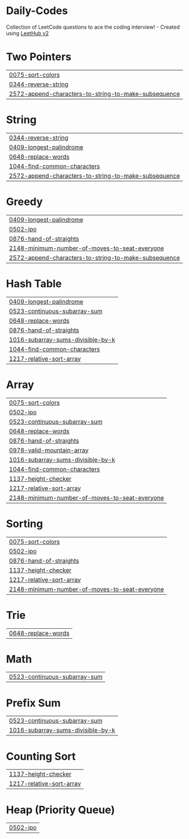 # Daily-Codes
Collection of LeetCode questions to ace the coding interview! - Created using [LeetHub v2](https://github.com/arunbhardwaj/LeetHub-2.0)


# Two Pointers
|  |
| ------- |
| [0075-sort-colors](https://github.com/Nilesh-0203/Daily-Codes/tree/master/0075-sort-colors) |
| [0344-reverse-string](https://github.com/Nilesh-0203/Daily-Codes/tree/master/0344-reverse-string) |
| [2572-append-characters-to-string-to-make-subsequence](https://github.com/Nilesh-0203/Daily-Codes/tree/master/2572-append-characters-to-string-to-make-subsequence) |
# String
|  |
| ------- |
| [0344-reverse-string](https://github.com/Nilesh-0203/Daily-Codes/tree/master/0344-reverse-string) |
| [0409-longest-palindrome](https://github.com/Nilesh-0203/Daily-Codes/tree/master/0409-longest-palindrome) |
| [0648-replace-words](https://github.com/Nilesh-0203/Daily-Codes/tree/master/0648-replace-words) |
| [1044-find-common-characters](https://github.com/Nilesh-0203/Daily-Codes/tree/master/1044-find-common-characters) |
| [2572-append-characters-to-string-to-make-subsequence](https://github.com/Nilesh-0203/Daily-Codes/tree/master/2572-append-characters-to-string-to-make-subsequence) |
# Greedy
|  |
| ------- |
| [0409-longest-palindrome](https://github.com/Nilesh-0203/Daily-Codes/tree/master/0409-longest-palindrome) |
| [0502-ipo](https://github.com/Nilesh-0203/Daily-Codes/tree/master/0502-ipo) |
| [0876-hand-of-straights](https://github.com/Nilesh-0203/Daily-Codes/tree/master/0876-hand-of-straights) |
| [2148-minimum-number-of-moves-to-seat-everyone](https://github.com/Nilesh-0203/Daily-Codes/tree/master/2148-minimum-number-of-moves-to-seat-everyone) |
| [2572-append-characters-to-string-to-make-subsequence](https://github.com/Nilesh-0203/Daily-Codes/tree/master/2572-append-characters-to-string-to-make-subsequence) |
# Hash Table
|  |
| ------- |
| [0409-longest-palindrome](https://github.com/Nilesh-0203/Daily-Codes/tree/master/0409-longest-palindrome) |
| [0523-continuous-subarray-sum](https://github.com/Nilesh-0203/Daily-Codes/tree/master/0523-continuous-subarray-sum) |
| [0648-replace-words](https://github.com/Nilesh-0203/Daily-Codes/tree/master/0648-replace-words) |
| [0876-hand-of-straights](https://github.com/Nilesh-0203/Daily-Codes/tree/master/0876-hand-of-straights) |
| [1016-subarray-sums-divisible-by-k](https://github.com/Nilesh-0203/Daily-Codes/tree/master/1016-subarray-sums-divisible-by-k) |
| [1044-find-common-characters](https://github.com/Nilesh-0203/Daily-Codes/tree/master/1044-find-common-characters) |
| [1217-relative-sort-array](https://github.com/Nilesh-0203/Daily-Codes/tree/master/1217-relative-sort-array) |
# Array
|  |
| ------- |
| [0075-sort-colors](https://github.com/Nilesh-0203/Daily-Codes/tree/master/0075-sort-colors) |
| [0502-ipo](https://github.com/Nilesh-0203/Daily-Codes/tree/master/0502-ipo) |
| [0523-continuous-subarray-sum](https://github.com/Nilesh-0203/Daily-Codes/tree/master/0523-continuous-subarray-sum) |
| [0648-replace-words](https://github.com/Nilesh-0203/Daily-Codes/tree/master/0648-replace-words) |
| [0876-hand-of-straights](https://github.com/Nilesh-0203/Daily-Codes/tree/master/0876-hand-of-straights) |
| [0978-valid-mountain-array](https://github.com/Nilesh-0203/Daily-Codes/tree/master/0978-valid-mountain-array) |
| [1016-subarray-sums-divisible-by-k](https://github.com/Nilesh-0203/Daily-Codes/tree/master/1016-subarray-sums-divisible-by-k) |
| [1044-find-common-characters](https://github.com/Nilesh-0203/Daily-Codes/tree/master/1044-find-common-characters) |
| [1137-height-checker](https://github.com/Nilesh-0203/Daily-Codes/tree/master/1137-height-checker) |
| [1217-relative-sort-array](https://github.com/Nilesh-0203/Daily-Codes/tree/master/1217-relative-sort-array) |
| [2148-minimum-number-of-moves-to-seat-everyone](https://github.com/Nilesh-0203/Daily-Codes/tree/master/2148-minimum-number-of-moves-to-seat-everyone) |
# Sorting
|  |
| ------- |
| [0075-sort-colors](https://github.com/Nilesh-0203/Daily-Codes/tree/master/0075-sort-colors) |
| [0502-ipo](https://github.com/Nilesh-0203/Daily-Codes/tree/master/0502-ipo) |
| [0876-hand-of-straights](https://github.com/Nilesh-0203/Daily-Codes/tree/master/0876-hand-of-straights) |
| [1137-height-checker](https://github.com/Nilesh-0203/Daily-Codes/tree/master/1137-height-checker) |
| [1217-relative-sort-array](https://github.com/Nilesh-0203/Daily-Codes/tree/master/1217-relative-sort-array) |
| [2148-minimum-number-of-moves-to-seat-everyone](https://github.com/Nilesh-0203/Daily-Codes/tree/master/2148-minimum-number-of-moves-to-seat-everyone) |
# Trie
|  |
| ------- |
| [0648-replace-words](https://github.com/Nilesh-0203/Daily-Codes/tree/master/0648-replace-words) |
# Math
|  |
| ------- |
| [0523-continuous-subarray-sum](https://github.com/Nilesh-0203/Daily-Codes/tree/master/0523-continuous-subarray-sum) |
# Prefix Sum
|  |
| ------- |
| [0523-continuous-subarray-sum](https://github.com/Nilesh-0203/Daily-Codes/tree/master/0523-continuous-subarray-sum) |
| [1016-subarray-sums-divisible-by-k](https://github.com/Nilesh-0203/Daily-Codes/tree/master/1016-subarray-sums-divisible-by-k) |
# Counting Sort
|  |
| ------- |
| [1137-height-checker](https://github.com/Nilesh-0203/Daily-Codes/tree/master/1137-height-checker) |
| [1217-relative-sort-array](https://github.com/Nilesh-0203/Daily-Codes/tree/master/1217-relative-sort-array) |
# Heap (Priority Queue)
|  |
| ------- |
| [0502-ipo](https://github.com/Nilesh-0203/Daily-Codes/tree/master/0502-ipo) |